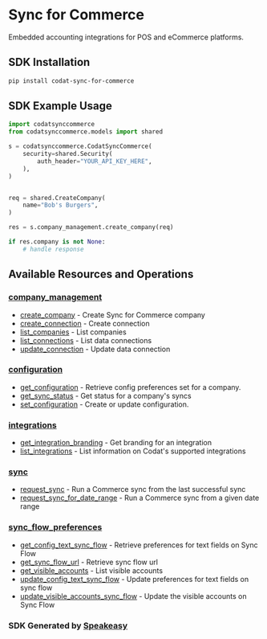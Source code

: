 # Sync for Commerce

Embedded accounting integrations for POS and eCommerce platforms.

<!-- Start SDK Installation -->
## SDK Installation

```bash
pip install codat-sync-for-commerce
```
<!-- End SDK Installation -->

## SDK Example Usage
<!-- Start SDK Example Usage -->
```python
import codatsynccommerce
from codatsynccommerce.models import shared

s = codatsynccommerce.CodatSyncCommerce(
    security=shared.Security(
        auth_header="YOUR_API_KEY_HERE",
    ),
)


req = shared.CreateCompany(
    name="Bob's Burgers",
)

res = s.company_management.create_company(req)

if res.company is not None:
    # handle response
```
<!-- End SDK Example Usage -->

<!-- Start SDK Available Operations -->
## Available Resources and Operations


### [company_management](docs/companymanagement/README.md)

* [create_company](docs/companymanagement/README.md#create_company) - Create Sync for Commerce company
* [create_connection](docs/companymanagement/README.md#create_connection) - Create connection
* [list_companies](docs/companymanagement/README.md#list_companies) - List companies
* [list_connections](docs/companymanagement/README.md#list_connections) - List data connections
* [update_connection](docs/companymanagement/README.md#update_connection) - Update data connection

### [configuration](docs/configuration/README.md)

* [get_configuration](docs/configuration/README.md#get_configuration) - Retrieve config preferences set for a company.
* [get_sync_status](docs/configuration/README.md#get_sync_status) - Get status for a company's syncs
* [set_configuration](docs/configuration/README.md#set_configuration) - Create or update configuration.

### [integrations](docs/integrations/README.md)

* [get_integration_branding](docs/integrations/README.md#get_integration_branding) - Get branding for an integration
* [list_integrations](docs/integrations/README.md#list_integrations) - List information on Codat's supported integrations

### [sync](docs/sync/README.md)

* [request_sync](docs/sync/README.md#request_sync) - Run a Commerce sync from the last successful sync
* [request_sync_for_date_range](docs/sync/README.md#request_sync_for_date_range) - Run a Commerce sync from a given date range

### [sync_flow_preferences](docs/syncflowpreferences/README.md)

* [get_config_text_sync_flow](docs/syncflowpreferences/README.md#get_config_text_sync_flow) - Retrieve preferences for text fields on Sync Flow
* [get_sync_flow_url](docs/syncflowpreferences/README.md#get_sync_flow_url) - Retrieve sync flow url
* [get_visible_accounts](docs/syncflowpreferences/README.md#get_visible_accounts) - List visible accounts
* [update_config_text_sync_flow](docs/syncflowpreferences/README.md#update_config_text_sync_flow) - Update preferences for text fields on sync flow
* [update_visible_accounts_sync_flow](docs/syncflowpreferences/README.md#update_visible_accounts_sync_flow) - Update the visible accounts on Sync Flow
<!-- End SDK Available Operations -->

### SDK Generated by [Speakeasy](https://docs.speakeasyapi.dev/docs/using-speakeasy/client-sdks)
